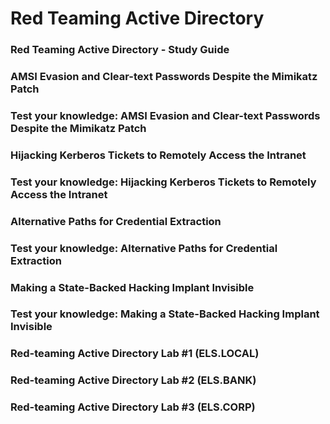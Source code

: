 # Red Teaming Active Directory

### Red Teaming Active Directory - Study Guide

### AMSI Evasion and Clear-text Passwords Despite the Mimikatz Patch

### Test your knowledge: AMSI Evasion and Clear-text Passwords Despite the Mimikatz Patch

### Hijacking Kerberos Tickets to Remotely Access the Intranet

### Test your knowledge: Hijacking Kerberos Tickets to Remotely Access the Intranet

### Alternative Paths for Credential Extraction

### Test your knowledge: Alternative Paths for Credential Extraction

### Making a State-Backed Hacking Implant Invisible

### Test your knowledge: Making a State-Backed Hacking Implant Invisible

### Red-teaming Active Directory Lab #1 (ELS.LOCAL)

### Red-teaming Active Directory Lab #2 (ELS.BANK)

### Red-teaming Active Directory Lab #3 (ELS.CORP)
